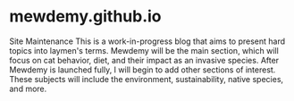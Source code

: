 # mewdemy.github.io
Site Maintenance 
This is a work-in-progress blog that aims to present hard topics into laymen's terms. Mewdemy will be the main section, which will focus on cat behavior, diet, and their impact as an invasive species.
After Mewdemy is launched fully, I will begin to add other sections of interest. These subjects will include the environment, sustainability, native species, and more. 
